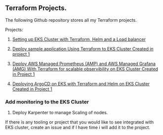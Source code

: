 ## Terraform Projects. 

The following Github repository stores all my Terraform projects. 

Projects:
1. [Setting up EKS Cluster with Terraform, Helm and a Load balancer](https://github.com/Skanyi/terraform-projects/tree/main/eks)

2. [Deploy sample application Using Terraform to EKS Cluster Created in project 1](https://github.com/Skanyi/terraform-projects/tree/main/applications/sample-application-nginx)

3. [Deploy AWS Managed Prometheus (AMP) and AWS Managed Grafana (AMG) With Terraform for scalable observibility on EKS Cluster Created in Project 1](https://github.com/Skanyi/terraform-projects/tree/main/monitoring) 

4. [Deploying ArgoCD on EKS with Terraform and Helm on EKS Cluster Created in Project 1](https://github.com/Skanyi/terraform-projects/tree/main/cicd) 


### Add monitoring to the EKS Cluster

1. Deploy Karpenter to manage Scaling of nodes. 

If there is any tooling or project that you would like to see integrated with EKS cluster, create an issue and if I have time i will add it to the project. 